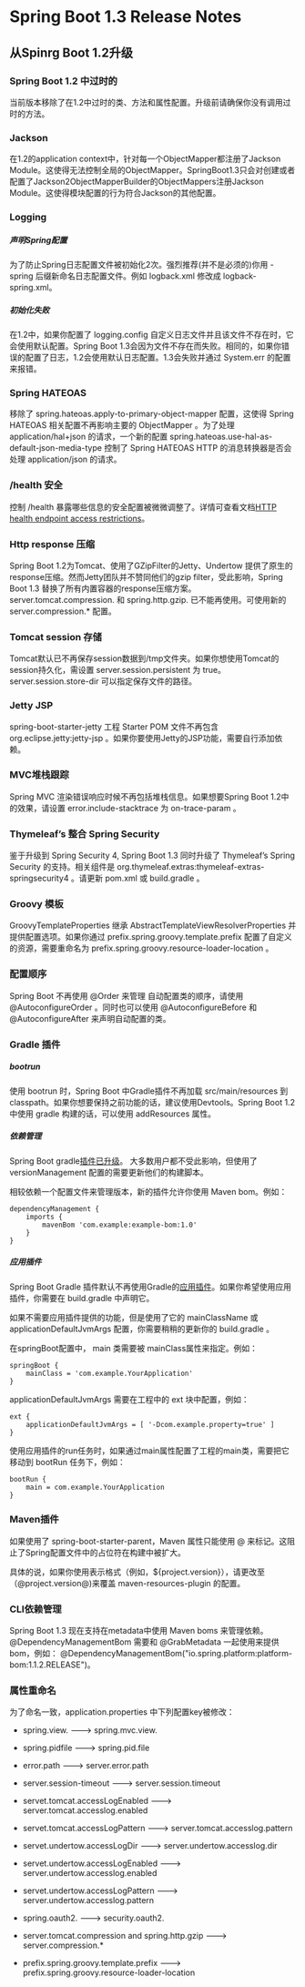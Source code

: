 #	Spring Boot 1.3 Release Notes

##	从Spinrg Boot 1.2升级

###	Spring Boot 1.2 中过时的

当前版本移除了在1.2中过时的类、方法和属性配置。升级前请确保你没有调用过时的方法。

###	Jackson

在1.2的application context中，针对每一个ObjectMapper都注册了Jackson Module。这使得无法控制全局的ObjectMapper。SpringBoot1.3只会对创建或者配置了Jackson2ObjectMapperBuilder的ObjectMappers注册Jackson Module。这使得模块配置的行为符合Jackson的其他配置。

###	Logging

#####	声明Spring配置

为了防止Spring日志配置文件被初始化2次。强烈推荐(并不是必须的)你用 -spring 后缀新命名日志配置文件。例如 logback.xml 修改成 logback-spring.xml。

#####	初始化失败

在1.2中，如果你配置了 logging.config 自定义日志文件并且该文件不存在时，它会使用默认配置。Spring Boot 1.3会因为文件不存在而失败。相同的，如果你错误的配置了日志，1.2会使用默认日志配置。1.3会失败并通过 System.err 的配置来报错。

###	Spring HATEOAS

移除了 spring.hateoas.apply-to-primary-object-mapper 配置，这使得  Spring HATEOAS 相关配置不再影响主要的 ObjectMapper 。为了处理 application/hal+json 的请求，一个新的配置 spring.hateoas.use-hal-as-default-json-media-type 控制了  Spring HATEOAS HTTP 的消息转换器是否会处理 application/json 的请求。

###	/health 安全

控制 /health 暴露哪些信息的安全配置被微微调整了。详情可查看文档[HTTP health endpoint access restrictions](http://docs.spring.io/spring-boot/docs/current-SNAPSHOT/reference/htmlsingle/#production-ready-health-access-restrictions)。

###	Http response 压缩

Spring Boot 1.2为Tomcat、使用了GZipFilter的Jetty、Undertow 提供了原生的response压缩。然而Jetty团队并不赞同他们的gzip filter，受此影响，Spring Boot 1.3 替换了所有内置容器的response压缩方案。server.tomcat.compression. 和 spring.http.gzip. 已不能再使用。可使用新的 server.compression.* 配置。

###	Tomcat session 存储

Tomcat默认已不再保存session数据到/tmp文件夹。如果你想使用Tomcat的session持久化，需设置 server.session.persistent 为 true。server.session.store-dir 可以指定保存文件的路径。


###	Jetty JSP

spring-boot-starter-jetty 工程 Starter POM 文件不再包含 org.eclipse.jetty:jetty-jsp 。如果你要使用Jetty的JSP功能，需要自行添加依赖。

###	MVC堆栈跟踪

Spring MVC 渲染错误响应时候不再包括堆栈信息。如果想要Spring Boot 1.2中的效果，请设置 error.include-stacktrace 为 on-trace-param 。

###	Thymeleaf’s 整合 Spring Security

鉴于升级到 Spring Security 4, Spring Boot 1.3 同时升级了 Thymeleaf’s Spring Security 的支持。相关组件是 org.thymeleaf.extras:thymeleaf-extras-springsecurity4 。请更新 pom.xml 或 build.gradle 。

###	Groovy 模板

GroovyTemplateProperties 继承 AbstractTemplateViewResolverProperties 并提供配置选项。如果你通过 prefix.spring.groovy.template.prefix 配置了自定义的资源，需要重命名为 prefix.spring.groovy.resource-loader-location 。

###	配置顺序

Spring Boot 不再使用 @Order 来管理 自动配置类的顺序，请使用 @AutoconfigureOrder 。同时也可以使用 @AutoconfigureBefore 和 @AutoconfigureAfter 来声明自动配置的类。

###	Gradle 插件

##### bootrun

使用 bootrun 时，Spring Boot 中Gradle插件不再加载 src/main/resources 到classpath。如果你想要保持之前功能的话，建议使用Devtools。Spring Boot 1.2 中使用 gradle 构建的话，可以使用 addResources 属性。

#####	依赖管理

Spring Boot gradle[插件已升级](https://github.com/spring-gradle-plugins/dependency-management-plugin)。
大多数用户都不受此影响，但使用了 versionManagement 配置的需要更新他们的构建脚本。

相较依赖一个配置文件来管理版本，新的插件允许你使用 Maven bom。例如：

```
dependencyManagement {
    imports {
        mavenBom 'com.example:example-bom:1.0'
    }
}
```

#####	应用插件

Spring Boot Gradle 插件默认不再使用Gradle的[应用插件](https://docs.gradle.org/current/userguide/application_plugin.html)。如果你希望使用应用插件，你需要在 build.gradle 中声明它。

如果不需要应用插件提供的功能，但是使用了它的 mainClassName 或 applicationDefaultJvmArgs 配置，你需要稍稍的更新你的 build.gradle 。

在springBoot配置中， main 类需要被 mainClass属性来指定。例如：

```
springBoot {
    mainClass = 'com.example.YourApplication'
}
```

applicationDefaultJvmArgs 需要在工程中的 ext 块中配置，例如：

```
ext {
    applicationDefaultJvmArgs = [ '-Dcom.example.property=true' ]
}
```

使用应用插件的run任务时，如果通过main属性配置了工程的main类，需要把它移动到 bootRun 任务下，例如：

```
bootRun {
    main = com.example.YourApplication
}
```

###	Maven插件

如果使用了 spring-boot-starter-parent，Maven 属性只能使用 @ 来标记。这阻止了Spring配置文件中的占位符在构建中被扩大。

具体的说，如果你使用表示格式（例如，${project.version}），请更改至 （@project.version@)来覆盖 maven-resources-plugin 的配置。

###	CLI依赖管理

Spring Boot 1.3 现在支持在metadata中使用 Maven boms 来管理依赖。@DependencyManagementBom 需要和 @GrabMetadata 一起使用来提供bom，例如：
@DependencyManagementBom("io.spring.platform:platform-bom:1.1.2.RELEASE")。

###	属性重命名

为了命名一致，application.properties 中下列配置key被修改：

*	spring.view. ---> spring.mvc.view.

*	spring.pidfile ---> spring.pid.file

*	error.path ---> server.error.path

*	server.session-timeout ---> server.session.timeout

*	servet.tomcat.accessLogEnabled ---> server.tomcat.accesslog.enabled

*	servet.tomcat.accessLogPattern ---> server.tomcat.accesslog.pattern

*	servet.undertow.accessLogDir ---> server.undertow.accesslog.dir

*	servet.undertow.accessLogEnabled ---> server.undertow.accesslog.enabled

*	servet.undertow.accessLogPattern ---> server.undertow.accesslog.pattern

*	spring.oauth2. ---> security.oauth2.

*	server.tomcat.compression and spring.http.gzip ---> server.compression.*

*	prefix.spring.groovy.template.prefix ---> prefix.spring.groovy.resource-loader-location


